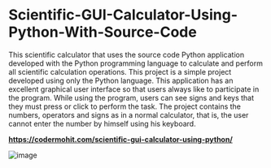 # Scientific-GUI-Calculator-Using-Python-With-Source-Code
This scientific calculator that uses the source code Python application developed with the Python programming language to calculate and perform all scientific calculation operations. This project is a simple project developed using only the Python language. This application has an excellent graphical user interface so that users always like to participate in the program. While using the program, users can see signs and keys that they must press or click to perform the task. The project contains the numbers, operators and signs as in a normal calculator, that is, the user cannot enter the number by himself using his keyboard.


**https://codermohit.com/scientific-gui-calculator-using-python/**

![image](https://user-images.githubusercontent.com/73032070/126193587-aec92c2a-ecee-4d7a-80bd-99681ee7b2a5.png)

